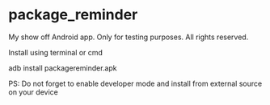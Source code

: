 # package_reminder
My show off Android app. Only for testing purposes. All rights reserved.

Install using terminal or cmd

adb install packagereminder.apk

PS: Do not forget to enable developer mode and install from external source on your device
